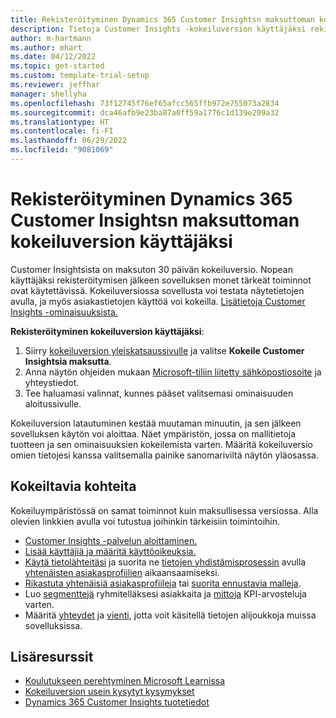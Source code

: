 ```yaml
---
title: Rekisteröityminen Dynamics 365 Customer Insightsn maksuttoman kokeiluversion käyttäjäksi
description: Tietoja Customer Insights -kokeiluversion käyttäjäksi rekisteröitymisestä ja sovelluksen käytön aloittamisesta nopeasti. Sovelluksessa voit tutustua muihin oppimisresursseihin.
author: m-hartmann
ms.author: mhart
ms.date: 04/12/2022
ms.topic: get-started
ms.custom: template-trial-setup
ms.reviewer: jeffhar
manager: shellyha
ms.openlocfilehash: 73f12745f76ef65afcc565ffb972e755073a2834
ms.sourcegitcommit: dca46afb9e23ba87a0ff59a1776c1d139e209a32
ms.translationtype: HT
ms.contentlocale: fi-FI
ms.lasthandoff: 06/29/2022
ms.locfileid: "9081069"
---
```

# <a name="sign-up-for-a-free-dynamics-365-customer-insights-trial"></a>Rekisteröityminen Dynamics 365 Customer Insightsn maksuttoman kokeiluversion käyttäjäksi

Customer Insightsista on maksuton 30 päivän kokeiluversio. Nopean käyttäjäksi rekisteröitymisen jälkeen sovelluksen monet tärkeät toiminnot ovat käytettävissä. Kokeiluversiossa sovellusta voi testata näytetietojen avulla, ja myös asiakastietojen käyttöä voi kokeilla. [Lisätietoja Customer Insights -ominaisuuksista.](overview.md)

**Rekisteröityminen kokeiluversion käyttäjäksi**:

1. Siirry [kokeiluversion yleiskatsaussivulle](https://dynamics.microsoft.com/ai/customer-insights/) ja valitse **Kokeile Customer Insightsia maksutta**.
1. Anna näytön ohjeiden mukaan [Microsoft-tiliin liitetty sähköpostiosoite](https://support.microsoft.com/windows/what-is-a-microsoft-account-4a7c48e9-ff5a-e9c6-5a5c-1a57d66c3bfa) ja yhteystiedot.
1. Tee haluamasi valinnat, kunnes pääset valitsemasi ominaisuuden aloitussivulle.

Kokeiluversion latautuminen kestää muutaman minuutin, ja sen jälkeen sovelluksen käytön voi aloittaa. Näet ympäristön, jossa on mallitietoja tuotteen ja sen ominaisuuksien kokeilemista varten. Määritä kokeiluversio omien tietojesi kanssa valitsemalla painike sanomariviltä näytön yläosassa.

## <a name="what-to-try"></a>Kokeiltavia kohteita

Kokeiluympäristössä on samat toiminnot kuin maksullisessa versiossa. Alla olevien linkkien avulla voi tutustua joihinkin tärkeisiin toimintoihin.

- [Customer Insights -palvelun aloittaminen.](get-started.md)
- [Lisää käyttäjiä ja määritä käyttöoikeuksia.](permissions.md)
- [Käytä tietolähteitäsi](data-sources.md) ja suorita ne [tietojen yhdistämisprosessin](data-unification.md) avulla [yhtenäisten asiakasprofiilien](customer-profiles.md) aikaansaamiseksi.
- [Rikastuta yhtenäisiä asiakasprofiileja](enrichment-hub.md) tai [suorita ennustavia malleja](predictions-overview.md).
- Luo [segmenttejä](segments.md) ryhmitelläksesi asiakkaita ja [mittoja](measures.md) KPI-arvosteluja varten.
- Määritä [yhteydet](connections.md) ja [vienti](export-destinations.md), jotta voit käsitellä tietojen alijoukkoja muissa sovelluksissa.

## <a name="additional-resources"></a>Lisäresurssit

- [Koulutukseen perehtyminen Microsoft Learnissa](/learn/browse/?filter-products=dynamics-dynamics-cust-insights)
- [Kokeiluversion usein kysytyt kysymykset](trial-faq.md)
- [Dynamics 365 Customer Insights tuotetiedot](https://dynamics.microsoft.com/ai/customer-insights/)
